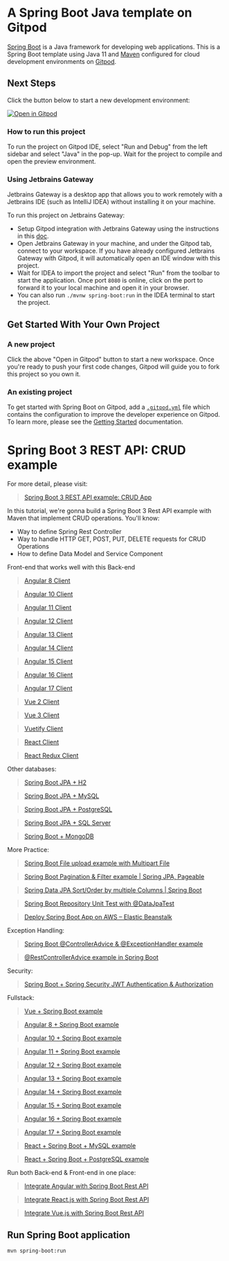 
# A Spring Boot Java template on Gitpod

[Spring Boot](https://spring.io/) is a Java framework for developing web applications. This is a Spring Boot template using Java 11 and [Maven](https://maven.apache.org/) configured for cloud development environments on [Gitpod](https://www.gitpod.io/).

## Next Steps

Click the button below to start a new development environment:

[![Open in Gitpod](https://gitpod.io/button/open-in-gitpod.svg)](https://gitpod.io/#https://github.com/gitpod-io/template-java-spring-boot)

### How to run this project 

To run the project on Gitpod IDE, select "Run and Debug" from the left sidebar and select "Java" in the pop-up. Wait for the project to compile and open the preview environment. 

### Using Jetbrains Gateway 

Jetbrains Gateway is a desktop app that allows you to work remotely with a Jetbrains IDE (such as IntelliJ IDEA) without installing it on your machine. 

To run this project on Jetbrains Gateway: 
- Setup Gitpod integration with Jetbrains Gateway using the instructions in this [doc](https://www.gitpod.io/docs/ides-and-editors/intellij).
- Open Jetbrains Gateway in your machine, and under the Gitpod tab, connect to your workspace. If you have already configured Jetbrains Gateway with Gitpod, it will automatically open an IDE window with this project. 
- Wait for IDEA to import the project and select "Run" from the toolbar to start the application. Once port `8080` is online, click on the port to forward it to your local machine and open it in your browser. 
- You can also run `./mvnw spring-boot:run` in the IDEA terminal to start the project. 

## Get Started With Your Own Project

### A new project

Click the above "Open in Gitpod" button to start a new workspace. Once you're ready to push your first code changes, Gitpod will guide you to fork this project so you own it.

### An existing project

To get started with Spring Boot on Gitpod, add a [`.gitpod.yml`](./.gitpod.yml) file which contains the configuration to improve the developer experience on Gitpod. To learn more, please see the [Getting Started](https://www.gitpod.io/docs/getting-started) documentation.

# Spring Boot 3 REST API: CRUD example

For more detail, please visit:
> [Spring Boot 3 REST API example: CRUD App](https://www.bezkoder.com/spring-boot-3-rest-api/)

In this tutorial, we're gonna build a Spring Boot 3 Rest API example with Maven that implement CRUD operations. You'll know:
- Way to define Spring Rest Controller
- Way to handle HTTP GET, POST, PUT, DELETE requests for CRUD Operations
- How to define Data Model and Service Component

Front-end that works well with this Back-end
> [Angular 8 Client](https://www.bezkoder.com/angular-crud-app/)

> [Angular 10 Client](https://www.bezkoder.com/angular-10-crud-app/)

> [Angular 11 Client](https://www.bezkoder.com/angular-11-crud-app/)

> [Angular 12 Client](https://www.bezkoder.com/angular-12-crud-app/)

> [Angular 13 Client](https://www.bezkoder.com/angular-13-crud-example/)

> [Angular 14 Client](https://www.bezkoder.com/angular-14-crud-example/)

> [Angular 15 Client](https://www.bezkoder.com/angular-15-crud-example/)

> [Angular 16 Client](https://www.bezkoder.com/angular-16-crud-example/)

> [Angular 17 Client](https://www.bezkoder.com/angular-17-crud-example/)

> [Vue 2 Client](https://www.bezkoder.com/vue-js-crud-app/)

> [Vue 3 Client](https://www.bezkoder.com/vue-3-crud/)

> [Vuetify Client](https://www.bezkoder.com/vuetify-data-table-example/)

> [React Client](https://www.bezkoder.com/react-hooks-crud-axios-api/)

> [React Redux Client](https://www.bezkoder.com/redux-toolkit-crud-react-hooks/)

Other databases:
> [Spring Boot JPA + H2](https://www.bezkoder.com/spring-boot-jpa-h2-example/)

> [Spring Boot JPA + MySQL](https://www.bezkoder.com/spring-boot-jpa-crud-rest-api/)

> [Spring Boot JPA + PostgreSQL](https://www.bezkoder.com/spring-boot-postgresql-example/)

> [Spring Boot JPA + SQL Server](https://www.bezkoder.com/spring-boot-sql-server/)

> [Spring Boot + MongoDB](https://www.bezkoder.com/spring-boot-mongodb-crud/)

More Practice:
> [Spring Boot File upload example with Multipart File](https://www.bezkoder.com/spring-boot-file-upload/)

> [Spring Boot Pagination & Filter example | Spring JPA, Pageable](https://www.bezkoder.com/spring-boot-pagination-filter-jpa-pageable/)

> [Spring Data JPA Sort/Order by multiple Columns | Spring Boot](https://www.bezkoder.com/spring-data-sort-multiple-columns/)

> [Spring Boot Repository Unit Test with @DataJpaTest](https://www.bezkoder.com/spring-boot-unit-test-jpa-repo-datajpatest/)

> [Deploy Spring Boot App on AWS – Elastic Beanstalk](https://www.bezkoder.com/deploy-spring-boot-aws-eb/)

Exception Handling:
> [Spring Boot @ControllerAdvice & @ExceptionHandler example](https://www.bezkoder.com/spring-boot-controlleradvice-exceptionhandler/)

> [@RestControllerAdvice example in Spring Boot](https://www.bezkoder.com/spring-boot-restcontrolleradvice/)

Security:
> [Spring Boot + Spring Security JWT Authentication & Authorization](https://www.bezkoder.com/spring-boot-jwt-authentication/)

Fullstack:
> [Vue + Spring Boot example](https://www.bezkoder.com/spring-boot-vue-js-crud-example/)

> [Angular 8 + Spring Boot example](https://www.bezkoder.com/angular-spring-boot-crud/)

> [Angular 10 + Spring Boot example](https://www.bezkoder.com/angular-10-spring-boot-crud/)

> [Angular 11 + Spring Boot example](https://www.bezkoder.com/angular-11-spring-boot-crud/)

> [Angular 12 + Spring Boot example](https://www.bezkoder.com/angular-12-spring-boot-crud/)

> [Angular 13 + Spring Boot example](https://www.bezkoder.com/spring-boot-angular-13-crud/)

> [Angular 14 + Spring Boot example](https://www.bezkoder.com/spring-boot-angular-14-crud/)

> [Angular 15 + Spring Boot example](https://www.bezkoder.com/spring-boot-angular-15-crud/)

> [Angular 16 + Spring Boot example](https://www.bezkoder.com/spring-boot-angular-16-crud/)

> [Angular 17 + Spring Boot example](https://www.bezkoder.com/spring-boot-angular-17-crud/)

> [React + Spring Boot + MySQL example](https://www.bezkoder.com/react-spring-boot-crud/)

> [React + Spring Boot + PostgreSQL example](https://www.bezkoder.com/spring-boot-react-postgresql/)

Run both Back-end & Front-end in one place:
> [Integrate Angular with Spring Boot Rest API](https://www.bezkoder.com/integrate-angular-spring-boot/)

> [Integrate React.js with Spring Boot Rest API](https://www.bezkoder.com/integrate-reactjs-spring-boot/)

> [Integrate Vue.js with Spring Boot Rest API](https://www.bezkoder.com/integrate-vue-spring-boot/)

## Run Spring Boot application
```
mvn spring-boot:run
```

